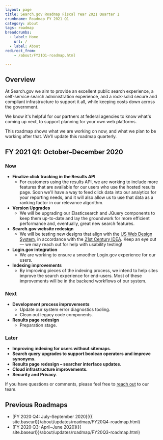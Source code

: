 ```yaml
---
layout: page
title: Search.gov Roadmap Fiscal Year 2021 Quarter 1
crumbname: Roadmap FY 2021 Q1
category: about
tags: roadmap
breadcrumbs:
  - label: Home
    url: /
  - label: About
redirect_from:
    - /about/FY21Q1-roadmap.html

---
```


## Overview

At Search.gov we aim to provide an excellent public search experience, a self-service search administration experience, and a rock-solid secure and compliant infrastructure to support it all, while keeping costs down across the government.

We know it's helpful for our partners at federal agencies to know what's coming up next, to support planning for your own web platforms. 

This roadmap shows what we are working on now, and what we plan to be working after that. We'll update this roadmap quarterly.


## FY 2021 Q1: October&ndash;December 2020

### Now

* **Finalize click tracking in the Results API**
  * For customers using the results API, we are working to include more features that are available for our users who use the hosted results page. Soon we'll have a way to feed click data into our analytics for your reporting needs, and it will also allow us to use that data as a ranking factor in our relevance algorithm.
* **Version Upgrades**
  * We will be upgrading our Elasticsearch and JQuery components to keep them up-to-date and lay the groundwork for more efficient performance and, eventually, great new search features.
* **Search.gov website redesign**
  * We will be testing new designs that align with the [US Web Design System](https://designsystem.digital.gov/), in accordance with the [21st Century IDEA](https://digital.gov/resources/21st-century-integrated-digital-experience-act/). Keep an eye out &mdash; we may reach out for help with usability testing!
* **Login.gov integration**
  * We are working to ensure a smoother Login.gov experience for our users.
* **Indexing improvements**
  * By improving pieces of the indexing process, we intend to help sites improve the search experience for end-users. Most of these improvements will be in the backend workflows of our system.

### Next

* **Development process improvements**
  * Update our system error diagnostics tooling.
  * Clean out legacy code components.
* **Results page redesign**
  * Preparation stage.

### Later

* **Improving indexing for users without sitemaps**.
* **Search query upgrades to support boolean operators and improve synonyms**.
* **Results page redesign &ndash; searcher interface updates**.
* **Cloud infrastructure improvements**.
* **Security and Privacy**.

If you have questions or comments, please feel free to [reach out](mailto:search@gsa.gov) to our team.

## Previous Roadmaps

* [FY 2020 Q4: July&ndash;September 2020]({{ site.baseurl}}/about/updates/roadmap/FY20Q4-roadmap.html)
* [FY 2020 Q3: April&ndash;June 2020]({{ site.baseurl}}/about/updates/roadmap/FY20Q3-roadmap.html)